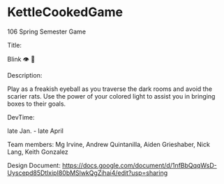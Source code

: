 # KettleCookedGame
106 Spring Semester Game

Title:

Blink 👁️ 🐀

Description:

Play as a freakish eyeball as you traverse the dark rooms and avoid the scarier rats. Use the power of your colored light to assist you in bringing boxes to their goals.

DevTime:

late Jan. - late April


Team members:
Mg Irvine, 
Andrew Quintanilla,
Aiden Grieshaber,
Nick Lang,
Keith Gonzalez

Design Document:
https://docs.google.com/document/d/1nfBbQqqWsD-Uyscepd85DtlxipI80bMSlwkQgZihai4/edit?usp=sharing

